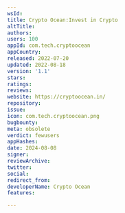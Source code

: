 ```yaml
---
wsId: 
title: Crypto Ocean:Invest in Crypto
altTitle: 
authors: 
users: 100
appId: com.tech.cryptoocean
appCountry: 
released: 2022-07-20
updated: 2022-08-18
version: '1.1'
stars: 
ratings: 
reviews: 
website: https://cryptoocean.in/
repository: 
issue: 
icon: com.tech.cryptoocean.png
bugbounty: 
meta: obsolete
verdict: fewusers
appHashes: 
date: 2024-08-08
signer: 
reviewArchive: 
twitter: 
social: 
redirect_from: 
developerName: Crypto Ocean
features: 

---
```


